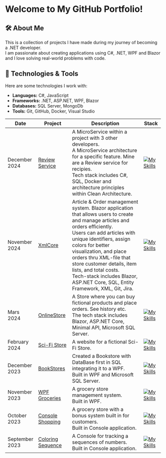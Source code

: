 # Welcome to My GitHub Portfolio!

## 🛠 About Me
This is a collection of projects I have made during my journey of becoming a .NET developer.  
I am passionate about creating applications using C#, .NET, WPF and Blazor and I love solving real-world problems with code.

## 🚀 Technologies & Tools
Here are some technologies I work with:
- **Languages:** C#, JavaScript
- **Frameworks:** .NET, ASP.NET, WPF, Blazor
- **Databases:** SQL Server, MongoDb
- **Tools:** Git, GitHub, Docker, Visual Studio 

| Date             | Project                | Description                                    | Stack |
|------------------|------------------------|------------------------------------------------|-------|
|December </br> 2024|[Review Service](https://github.com/Bjornanger/MicroService-ReviewService)|A MicroService within a project with 3 other developers.</br> A MicroService architecture for a specific feature. Mine are a Review service for recipies. </br> Tech stack includes C#, SQL, Docker and architecture principles within Clean Architecture.| [![My Skills](https://skillicons.dev/icons?i=cs,sqlite,docker,githubactions,visualstudio&perline=2)](https://skillicons.dev)|
|November </br> 2024|[XmlCore](https://github.com/Bjornanger/XmlCore)|Article & Order management system. Blazor application that allows users to create and manage articles and orders efficiently.</br> Users can add articles with unique identifiers, assign colors for better visualization, and place orders thru XML-file that store customer details, item lists, and total costs.</br> Tech-stack includes Blazor, ASP.NET Core, SQL, Entity Framework, XML, Git, Jira. |[![My Skills](https://skillicons.dev/icons?i=cs,dotnet,css,html,bootstrap,sqlite,git,visualstudio&perline=2)](https://skillicons.dev)|
|Mars</br> 2024|[OnlineStore](https://github.com/Bjornanger/Webbutveckling-Fullstack-Blazor)|A Store where you can buy fictional products and place orders. See history etc. </br>The tech stack includes Blazor, ASP.NET Core, Minimal API, Microsoft SQL Server.|[![My Skills](https://skillicons.dev/icons?i=cs,dotnet,html,css,bootstrap,sqlite,visualstudio&perline=2)](https://skillicons.dev)|
| February</br> 2024|  [Sci-Fi Store](https://github.com/Bjornanger/LabbHTML-JavaScript) | A website for a fictional Sci-Fi Store.| [![My Skills](https://skillicons.dev/icons?i=html,css,bootstrap,js,vscode&perline=2)](https://skillicons.dev) |
|December</br> 2023|[BookStores](https://github.com/Bjornanger/DatabasUtveckling-DatabaseFirst-SQL)|Created a Bookstore with DataBase first in SQL integrating it to a WPF.</br> Built in WPF and Microsoft SQL Server.| [![My Skills](https://skillicons.dev/icons?i=cs,dotnet,sqlite,visualstudio&perline=2)](https://skillicons.dev)|
| November</br> 2023    | [WPF Groceries](https://github.com/Bjornanger/Labb3-Programmering-Csharp)   | A grocery store management system. </br> Built in WPF.|  [![My Skills](https://skillicons.dev/icons?i=cs,dotnet,visualstudio&perline=2)](https://skillicons.dev)        |
| October</br> 2023     |  [Console Shopping](https://github.com/Bjornanger/Labb2-Programmering-Csharp)      | A grocery store with a bonus system built in for customers.</br> Built in Console application. | [![My Skills](https://skillicons.dev/icons?i=cs,visualstudio&perline=3)](https://skillicons.dev)     |    
| September</br> 2023   | [Coloring Sequence](https://github.com/Bjornanger/Labb1-Programmering-Csharp)      | A Console for tracking a sequences of numbers.</br> Built in Console application. |  [![My Skills](https://skillicons.dev/icons?i=cs,visualstudio&perline=2)](https://skillicons.dev)       |

<!--
**Bjornanger/Bjornanger** is a ✨ _special_ ✨ repository because its `README.md` (this file) appears on your GitHub profile.

Here are some ideas to get you started:

- 🔭 I’m currently working on ...
- 🌱 I’m currently learning ...
- 👯 I’m looking to collaborate on ...
- 🤔 I’m looking for help with ...
- 💬 Ask me about ...
- 📫 How to reach me: ...
- 😄 Pronouns: ...
- ⚡ Fun fact: ...
-->
